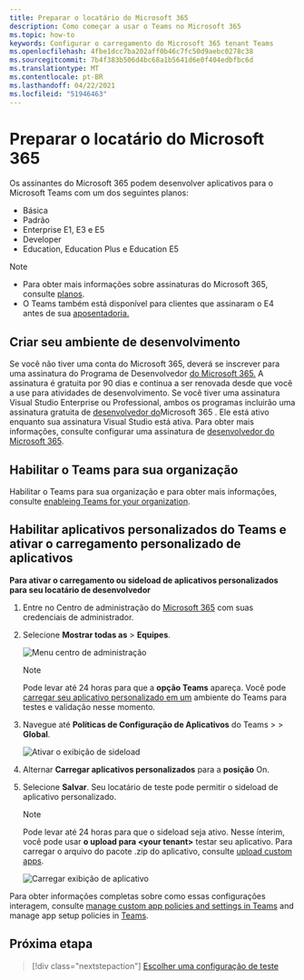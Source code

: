 ```yaml
---
title: Preparar o locatário do Microsoft 365
description: Como começar a usar o Teams no Microsoft 365
ms.topic: how-to
keywords: Configurar o carregamento do Microsoft 365 tenant Teams
ms.openlocfilehash: 4fbe1dcc7ba202aff0b46c7fc50d9aebc0278c38
ms.sourcegitcommit: 7b4f383b506d4bc68a1b5641d6e0f404edbfbc6d
ms.translationtype: MT
ms.contentlocale: pt-BR
ms.lasthandoff: 04/22/2021
ms.locfileid: "51946463"
---
```

# <a name="prepare-your-microsoft-365-tenant"></a>Preparar o locatário do Microsoft 365

Os assinantes do Microsoft 365 podem desenvolver aplicativos para o Microsoft Teams com um dos seguintes planos:

* Básica
* Padrão
* Enterprise E1, E3 e E5
* Developer
* Education, Education Plus e Education E5

> [!NOTE]
> * Para obter mais informações sobre assinaturas do Microsoft 365, consulte [planos](https://products.office.com/business/compare-more-office-365-for-business-plans).
> * O Teams também está disponível para clientes que assinaram o E4 antes de sua [aposentadoria.](https://support.office.com//article/important-information-for-office-365-enterprise-e4-customers-f9572348-43a2-43fa-a3d8-3b6c9c042147)

## <a name="create-your-development-environment"></a>Criar seu ambiente de desenvolvimento

Se você não tiver uma conta do Microsoft 365, deverá se inscrever para uma assinatura do Programa de Desenvolvedor [do Microsoft 365.](https://developer.microsoft.com/microsoft-365/dev-program) A assinatura é gratuita por 90 dias e continua a ser renovada desde que você a use para atividades de desenvolvimento. Se você tiver uma assinatura Visual Studio Enterprise ou Professional, ambos os programas incluirão uma assinatura gratuita de [desenvolvedor do](https://aka.ms/MyVisualStudioBenefits)Microsoft 365 . Ele está ativo enquanto sua assinatura Visual Studio está ativa. Para obter mais informações, consulte configurar uma assinatura de [desenvolvedor do Microsoft 365](https://docs.microsoft.com/office/developer-program/office-365-developer-program-get-started).

## <a name="enable-teams-for-your-organization"></a>Habilitar o Teams para sua organização

Habilitar o Teams para sua organização e para obter mais informações, consulte [enableing Teams for your organization](/microsoftteams/enable-features-office-365).

## <a name="enable-custom-teams-apps-and-turn-on-custom-app-uploading"></a>Habilitar aplicativos personalizados do Teams e ativar o carregamento personalizado de aplicativos

**Para ativar o carregamento ou sideload de aplicativos personalizados para seu locatário de desenvolvedor**

1. Entre no Centro de administração do [Microsoft 365](https://admin.microsoft.com/Adminportal/Home?source=applauncher#/homepage#/) com suas credenciais de administrador.

2. Selecione **Mostrar todas as**  >  **Equipes**.

    ![Menu centro de administração](~/assets/images/prepare-test-tenant/admin-center.png)

    > [!Note]
    > Pode levar até 24 horas para que a **opção Teams** apareça. Você pode [carregar seu aplicativo personalizado em um](/microsoftteams/upload-custom-apps#validate) ambiente do Teams para testes e validação nesse momento.

3. Navegue até **Políticas de Configuração de Aplicativos** do Teams  >    >  **Global**.

   ![Ativar o exibição de sideload](~/assets/images/prepare-test-tenant/turn-on-sideload.png)

4. Alternar **Carregar aplicativos personalizados** para a **posição** On.

5. Selecione **Salvar**. Seu locatário de teste pode permitir o sideload de aplicativo personalizado.

    > [!Note]
    > Pode levar até 24 horas para que o sideload seja ativo. Nesse ínterim, você pode usar **o upload para \<your tenant>** testar seu aplicativo. Para carregar o arquivo do pacote .zip do aplicativo, consulte [upload custom apps](/microsoftteams/upload-custom-apps#upload).

    ![Carregar exibição de aplicativo](~/assets/images/prepare-test-tenant/upload-for-contoso.png)

Para obter informações completas sobre como essas configurações interagem, consulte [manage custom app policies and settings in Teams](https://docs.microsoft.com/microsoftteams/teams-custom-app-policies-and-settings) and manage app setup policies in [Teams](https://docs.microsoft.com/microsoftteams/teams-app-setup-policies).

## <a name="next-step"></a>Próxima etapa

> [!div class="nextstepaction"] 
> [Escolher uma configuração de teste](~/concepts/build-and-test/debug.md)

